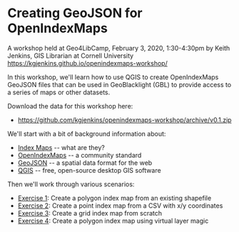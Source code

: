 # Creating GeoJSON for OpenIndexMaps
A workshop held at Geo4LibCamp, February 3, 2020, 1:30-4:30pm
by Keith Jenkins, GIS Librarian at Cornell University
<https://kgjenkins.github.io/openindexmaps-workshop/>

In this workshop, we'll learn how to use QGIS to create OpenIndexMaps GeoJSON files that can be used in GeoBlacklight (GBL) to provide access to a series of maps or other datasets.

Download the data for this workshop here:
- <https://github.com/kgjenkins/openindexmaps-workshop/archive/v0.1.zip>

We'll start with a bit of background information about:
- [Index Maps](index-maps) -- what are they?
- [OpenIndexMaps](openindexmaps) -- a community standard
- [GeoJSON](geojson) -- a spatial data format for the web
- [QGIS](qgis) -- free, open-source desktop GIS software

Then we'll work through various scenarios:
- [Exercise 1](exercise1): Create a polygon index map from an existing shapefile
- [Exercise 2](exercise2): Create a point index map from a CSV with x/y coordinates
- [Exercise 3](exercise3): Create a grid index map from scratch
- [Exercise 4](exercise4): Create a polygon index map using virtual layer magic

